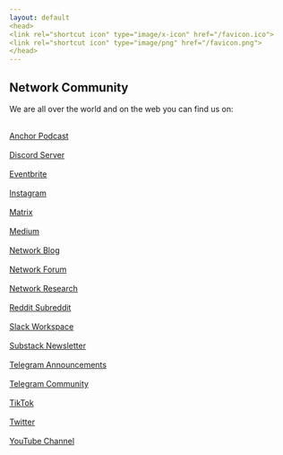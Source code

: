 ```yaml
---
layout: default
<head>
<link rel="shortcut icon" type="image/x-icon" href="/favicon.ico">
<link rel="shortcut icon" type="image/png" href="/favicon.png">
</head>
---
```

## Network Community

We are all over the world and on the web you can find us on:

<br>
<a href="https://anchor.fm/networkfund" target="_blank">Anchor Podcast</a>
<br>
<br>
<a href="https://discord.gg/sCtK6YK" target="_blank">Discord Server</a>
<br>
<br>
<a href="https://networkfund.eventbrite.com" target="_blank">Eventbrite</a>
<br>
<br>
<a href="https://instagram.com/networkfund" target="_blank">Instagram</a>
<br>
<br>
<a href="https://matrix.to/#/!XNSlHnqIwCumTmcAhm:matrix.org" target="_blank">Matrix</a>
<br>
<br>
<a href="https://network.medium.com" target="_blank">Medium</a>
<br>
<br>
<a href="https://blog.network.fund" target="_blank">Network Blog</a>
<br>
<br>
<a href="https://forum.network.fund" target="_blank">Network Forum</a>
<br>
<br>
<a href="https://network.com.de" target="_blank">Network Research</a>
<br>
<br>
<a href="https://reddit.com/r/networkfund" target="_blank">Reddit Subreddit</a>
<br>
<br>
<a href="https://networkfund.slack.com" target="_blank">Slack Workspace</a>
<br>
<br>
<a href="https://network.substack.com" target="_blank">Substack Newsletter</a>
<br>
<br>
<a href="https://t.me/networkfoundation" target="_blank">Telegram Announcements</a>
<br>
<br>
<a href="https://t.me/networkfund" target="_blank">Telegram Community</a>
<br>
<br>
<a href="https://tiktok.com/networkfund" target="_blank">TikTok</a>
<br>
<br>
<a href="https://twitter.com/networkfund" target="_blank">Twitter</a>
<br>
<br>
<a href="https://www.youtube.com/channel/UCh3Zw3sr1xPklmgjS6VYU-g" target="_blank">YouTube Channel</a>


